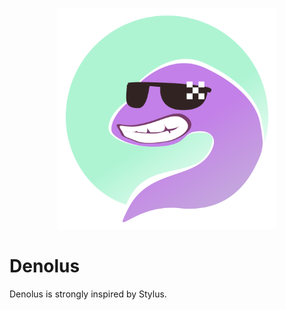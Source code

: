<p align="center">
    <img src="/assets/denolus_official_logo.svg" width="350">
</p>

# Denolus

Denolus is strongly inspired by Stylus.